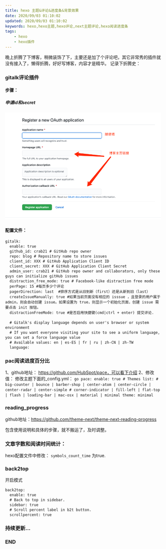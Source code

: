 ```yaml
---
title: hexo 主题&评论&进度条&背景效果
date: 2020/09/03 01:10:02
updated: 2020/09/03 01:10:02
keywords: hexo,hexo主题,hexo评论,next主题评论,hexo阅读进度条
tags:
    - hexo
    - hexo插件
---
```


晚上折腾了下博客，稍微装饰了下，主要还是加了个评论吧，其它非常秀的插件就没有接入了，懒得折腾，好好写博客，内容才是精华。
记录下折腾史：

### gitalk评论插件

#### 步骤：
##### 申请id和secret
![](https://raw.githubusercontent.com/crab21/Images/master/blog/36f31671-8ada-4cbe-b60b-d1595dd701ee.png)


#### 配置文件：

```
gitalk:
  enable: true
  github_id: crab21 # GitHub repo owner
  repo: blog # Repository name to store issues
  client_id: XXX # GitHub Application Client ID
  client_secret: XXX # GitHub Application Client Secret
  admin_user: crab21 # GitHub repo owner and collaborators, only these guys can initialize gitHub issues
  distraction_free_mode: true # Facebook-like distraction free mode
  perPage: 15 #每页多少个评论
  pagerDirection: last  #排序方式是从旧到新（first）还是从新到旧（last）
  createIssueManually: true #如果当前页面没有相应的 isssue ，且登录的用户属于 admin，则会自动创建 issue。如果设置为 true，则显示一个初始化页面，创建 issue 需要点击 init 按钮。
  distractionFreeMode: true #是否启用快捷键(cmd|ctrl + enter) 提交评论.

  # Gitalk's display language depends on user's browser or system environment
  # If you want everyone visiting your site to see a uniform language, you can set a force language value
  # Available values: en | es-ES | fr | ru | zh-CN | zh-TW
  language:
```

### pac阅读进度百分比
1、github地址： https://github.com/HubSpot/pace，可以看下介绍
2、修改值：
    修改主题下面的_config.yml：
    ```go
    pace:
        enable: true
        # Themes list:
        # big-counter | bounce | barber-shop | center-atom | center-circle | center-radar | center-simple
        # corner-indicator | fill-left | flat-top | flash | loading-bar | mac-osx | material | minimal
        theme: minimal
    ```

### reading_progress

github地址：https://github.com/theme-next/theme-next-reading-progress

包含使用说明和具体的步骤，就不搬运了，及时调整。

### 文章字数和阅读时间统计：

hexo配置文件中修改：
    `symbols_count_time` 为true.

### back2top
开启模式
```
back2top:
  enable: true
  # Back to top in sidebar.
  sidebar: true
  # Scroll percent label in b2t button.
  scrollpercent: true
```
### 持续更新...

### END
